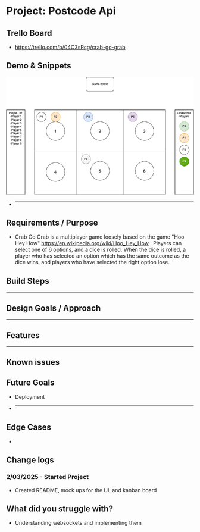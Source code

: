 # Project: Postcode Api

## Trello Board

- https://trello.com/b/04C3sRcg/crab-go-grab

## Demo & Snippets

![Mock Board](mocks/Game-Board.png)

- ***

## Requirements / Purpose

- Crab Go Grab is a multiplayer game loosely based on the game "Hoo Hey How" https://en.wikipedia.org/wiki/Hoo_Hey_How . Players can select one of 6 options, and a dice is rolled. When the dice is rolled, a player who has selected an option which has the same outcome as the dice wins, and players who have selected the right option lose.

## Build Steps

---

## Design Goals / Approach

---

## Features

---

## Known issues

## Future Goals

- Deployment
- ***

## Edge Cases

-

## Change logs

### 2/03/2025 - Started Project

- Created README, mock ups for the UI, and kanban board

## What did you struggle with?

- Understanding websockets and implementing them
